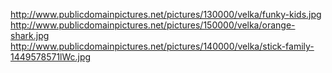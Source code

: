 http://www.publicdomainpictures.net/pictures/130000/velka/funky-kids.jpg
http://www.publicdomainpictures.net/pictures/150000/velka/orange-shark.jpg
http://www.publicdomainpictures.net/pictures/140000/velka/stick-family-1449578571lWc.jpg